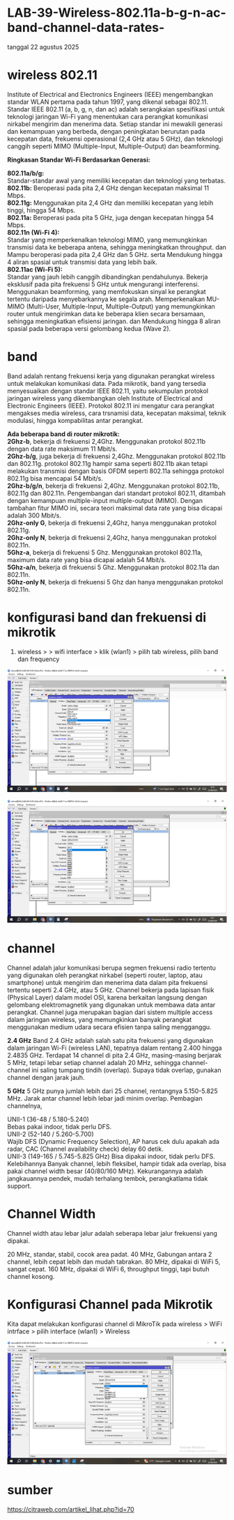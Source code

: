 # LAB-39-Wireless-802.11a-b-g-n-ac-band-channel-data-rates-
tanggal 22 agustus 2025

# wireless 802.11
 Institute of Electrical and Electronics Engineers (IEEE) mengembangkan standar WLAN pertama pada tahun 1997, yang dikenal sebagai 802.11. Standar IEEE 802.11 (a, b, g, n, dan ac) adalah serangkaian spesifikasi untuk teknologi jaringan Wi-Fi yang menentukan cara perangkat komunikasi nirkabel mengirim dan menerima data. Setiap standar ini mewakili generasi dan kemampuan yang berbeda, dengan peningkatan berurutan pada kecepatan data, frekuensi operasional (2,4 GHz atau 5 GHz), dan teknologi canggih seperti MIMO (Multiple-Input, Multiple-Output) dan beamforming.

**Ringkasan Standar Wi-Fi Berdasarkan Generasi:**  

**802.11a/b/g:**   
Standar-standar awal yang memiliki kecepatan dan teknologi yang terbatas.   
**802.11b:** Beroperasi pada pita 2,4 GHz dengan kecepatan maksimal 11 Mbps.    
**802.11g:** Menggunakan pita 2,4 GHz dan memiliki kecepatan yang lebih tinggi, hingga 54 Mbps.    
**802.11a:** Beroperasi pada pita 5 GHz, juga dengan kecepatan hingga 54 Mbps.     
**802.11n (Wi-Fi 4):**   
Standar yang memperkenalkan teknologi MIMO, yang memungkinkan transmisi data ke beberapa antena, sehingga meningkatkan throughput. dan Mampu beroperasi pada pita 2,4 GHz dan 5 GHz. serta Mendukung hingga 4 aliran spasial untuk transmisi data yang lebih baik.    
**802.11ac (Wi-Fi 5):**   
Standar yang jauh lebih canggih dibandingkan pendahulunya. Bekerja eksklusif pada pita frekuensi 5 GHz untuk mengurangi interferensi. Menggunakan beamforming, yang memfokuskan sinyal ke perangkat tertentu daripada menyebarkannya ke segala arah. Memperkenalkan MU-MIMO (Multi-User, Multiple-Input, Multiple-Output) yang memungkinkan router untuk mengirimkan data ke beberapa klien secara bersamaan, sehingga meningkatkan efisiensi jaringan. dan Mendukung hingga 8 aliran spasial pada beberapa versi gelombang kedua (Wave 2). 

# band   
Band adalah rentang frekuensi kerja yang digunakan perangkat wireless untuk melakukan komunikasi data. Pada mikrotik, band yang tersedia menyesuaikan dengan standar IEEE 802.11, yaitu sekumpulan protokol jaringan wireless yang dikembangkan oleh Institute of Electrical and Electronic Engineers (IEEE). Protokol 802.11 ini mengatur cara perangkat mengakses media wireless, cara trsnamisi data, kecepatan maksimal, teknik modulasi, hingga kompabilitas antar perangkat.

**Ada beberapa band di router mikrotik:**   
**2Ghz-b**, bekerja di frekuensi 2,4Ghz. Menggunakan protokol 802.11b dengan data rate maksimum 11 Mbit/s.    
**2Ghz-b/g**, juga bekerja di frekuensi 2,4Ghz. Menggunakan protokol 802.11b dan 802.11g. protokol 802.11g hampir sama seperti 802.11b akan tetapi melakukan transmisi dengan basis OFDM seperti 802.11a sehingga protokol 802.11g bisa mencapai 54 Mbit/s.   
**2Ghz-b/g/n**, bekerja di frekuensi 2,4Ghz. Menggunakan protokol 802.11b, 802.11g dan 802.11n. Pengembangan dari standart protokol 802.11, ditambah dengan kemampuan multiple-input multiple-output (MIMO). Dengan tambahan fitur MIMO ini, secara teori maksimal data rate yang bisa dicapai adalah 300 Mbit/s.   
**2Ghz-only G**, bekerja di frekuensi 2,4Ghz, hanya menggunakan protokol  802.11g.  
**2Ghz-only N**, bekerja di frekuensi 2,4Ghz, hanya menggunakan protokol  802.11n.   
**5Ghz-a**, bekerja di frekuensi 5 Ghz. Menggunakan protokol 802.11a, maximum data rate yang bisa dicapai adalah 54 Mbit/s.   
**5Ghz-a/n**, bekerja di frekuensi 5 Ghz. Menggunakan protokol 802.11a dan 802.11n.   
**5Ghz-only N**, bekerja di frekuensi 5 Ghz dan hanya menggunakan protokol  802.11n.   

# konfigurasi band dan frekuensi di mikrotik
1. wireless > > wifi interface > klik (wlan1) > pilih tab wireless, pilih band dan frequency

![m](9.png)

![m](999.png)

# channel
Channel adalah jalur komunikasi berupa segmen frekuensi radio tertentu yang digunakan oleh perangkat nirkabel (seperti router, laptop, atau smartphone) untuk mengirim dan menerima data dalam pita frekuensi tertentu seperti 2.4 GHz, atau 5 GHz. Channel bekerja pada lapisan fisik (Physical Layer) dalam model OSI, karena berkaitan langsung dengan gelombang elektromagnetik yang digunakan untuk membawa data antar perangkat. Channel juga merupakan bagian dari sistem multiple access dalam jaringan wireless, yang memungkinkan banyak perangkat menggunakan medium udara secara efisien tanpa saling mengganggu.

**2.4 GHz**
Band 2.4 GHz adalah salah satu pita frekuensi yang digunakan dalam jaringan Wi-Fi (wireless LAN), tepatnya dalam rentang 2.400 hingga 2.4835 GHz. Terdapat 14 channel di pita 2.4 GHz, masing-masing berjarak 5 MHz, tetapi lebar setiap channel adalah 20 MHz, sehingga channel-channel ini saling tumpang tindih (overlap). Supaya tidak overlap, gunakan channel dengan jarak jauh. 

**5 GHz**
5 GHz punya jumlah lebih dari 25 channel, rentangnya 5.150-5.825 MHz. Jarak antar channel lebih lebar jadi minim overlap. Pembagian channelnya,

UNII-1 (36-48 / 5.180-5.240)  
Bebas pakai indoor, tidak perlu DFS.  
UNII-2 (52-140 / 5.260-5.700)  
Wajib DFS (Dynamic Frequency Selection), AP harus cek dulu apakah ada radar, CAC (Channel availability check) delay 60 detik.  
UNII-3 (149-165 / 5.745-5.825 GHz) Bisa dipakai indoor, tidak perlu DFS. Kelebihannya Banyak channel, lebih fleksibel, hampir tidak ada overlap, bisa pakai channel width besar (40/80/160 MHz). Kekurangannya adalah jangkauannya pendek, mudah terhalang tembok, perangkatlama tidak support.

# Channel Width
  Channel width atau lebar jalur adalah seberapa lebar jalur frekuensi yang dipakai.

20 MHz, standar, stabil, cocok area padat.
40 MHz, Gabungan antara 2 channel, lebih cepat lebih dan mudah tabrakan.
80 MHz, dipakai di WiFi 5, sangat cepat.
160 MHz, dipakai di WiFi 6, throughput tinggi, tapi butuh channel kosong.

# Konfigurasi Channel pada Mikrotik
  Kita dapat melakukan konfigurasi channel di MikroTik pada wireless > WiFi intrface > pilih interface (wlan1) > Wireless

![M](99.png)

# sumber
https://citraweb.com/artikel_lihat.php?id=70
